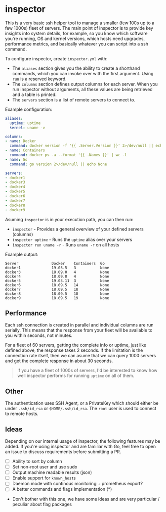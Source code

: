 # inspector

This is a very basic ssh helper tool to manage a smaller (few 100s up to
a few 1000s) fleet of servers. The main point of inspector is to provide
key insights into system details, for example, so you know which software
you're running, OS and kernel versions, which hosts need upgrades,
performance metrics, and basically whatever you can script into a ssh
command.

To configure inspector, create `inspector.yml` with:

- The `aliases` section gives you the ability to create a
shorthand commands, which you can invoke over with the first argument.
Using `run` is a reserved keyword.
- The `columns` section defines output columns for each server. When you
run inspector without arguments, all these values are being retrieved and
a table is printed.
- The `servers` section is a list of remote servers to connect to.

Example configuration:

~~~yaml
aliases:
  uptime: uptime
  kernel: uname -v

columns:
- name: Docker
  command: docker version -f '{{ .Server.Version }}' 2>/dev/null || echo None
- name: Containers
  command: docker ps -a --format '{{ .Names }}' | wc -l
- name: Go
  command: go version 2>/dev/null || echo None

servers:
- docker1
- docker3
- docker4
- docker5
- docker6
- docker7
- docker8
- docker9
~~~

Asuming `inspector` is in your execution path, you can then run:

- `inspector` - Provides a general overview of your defined servers (columns)
- `inspector uptime` - Runs the `uptime` alias over your servers
- `inspector run uname -r` - Runs `uname -r` on all hosts

Example output:

~~~text
Server               Docker    Containers  Go                               
docker1              19.03.5   3           None                             
docker3              18.09.0   4           None                             
docker4              18.09.0   4           None                             
docker5              19.03.11  3           None                             
docker6              18.09.5   14          None                             
docker7              18.09.5   18          None                             
docker8              18.09.5   18          None                             
docker9              18.09.5   19          None    
~~~

## Performance

Each ssh connection is created in parallel and individual columns are run
serially. This means that the response from your fleet will be available
to you within seconds, not minutes.

For a fleet of 60 servers, getting the complete info or uptime, just like
defined above, the response takes 2 seconds. If the limitation is the
connection rate itself, then we can asume that we can query 1000 servers
and get the complete response in about 30 seconds.

> If you have a fleet of 1000s of servers, I'd be interested to know
> how well inspector performs for running `uptime` on all of them.

## Other

The authentication uses SSH Agent, or a PrivateKey which should either be
under `.ssh/id_rsa` or `$HOME/.ssh/id_rsa`. The `root` user is used to
connect to remote hosts.

## Ideas

Depending on our internal usage of inspector, the following features may
be added. If you're using inspector and are familiar with Go, feel free
to open an issue to discuss requirements before submitting a PR.

- [ ] Ability to sort by column
- [ ] Set non-root user and use sudo
- [ ] Output machine readable results (json)
- [ ] Enable support for `known_hosts`
- [ ] Daemon mode with continous monitoring + prometheus export?
- [ ] A better commands and flags implementation (*)

* Don't bother with this one, we have some ideas and are very particular
/ peculiar about flag packages